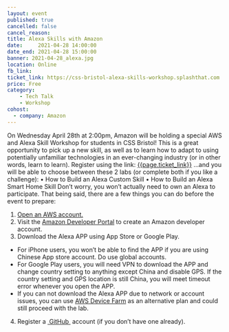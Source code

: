 ```yaml
---
layout: event
published: true
cancelled: false
cancel_reason:
title: Alexa Skills with Amazon
date:     2021-04-28 14:00:00
date_end: 2021-04-28 15:00:00
banner: 2021-04-28_alexa.jpg
location: Online
fb_link:
ticket_link: https://css-bristol-alexa-skills-workshop.splashthat.com
price: Free
category:
    - Tech Talk
    - Workshop
cohost:
  - company: Amazon
---
```

On Wednesday April 28th at 2:00pm, Amazon will be holding a special AWS and Alexa Skill Workshop for students in CSS Bristol! This is a great opportunity to pick up a new skill, as well as to learn how to adapt to using potentially unfamiliar technologies in an ever-changing industry (or in other words, learn to learn).
Register using the link: [{{page.ticket_link}}]({{page.ticket_link}})
…and you will be able to choose between these 2 labs (or complete both if you like a challenge):
    • How to Build an Alexa Custom Skill
    • How to Build an Alexa Smart Home Skill
Don’t worry, you won’t actually need to own an Alexa to participate. That being said, there are a few things you can do before the event to prepare:
1. [Open an AWS account.](https://aws.amazon.com)
2. Visit the [Amazon Developer Portal](https://developer.amazon.com) to create an Amazon developer account.
3. Download the Alexa APP using App Store or Google Play.
  - For iPhone users, you won’t be able to find the APP if you are using Chinese App store account. Do use global accounts.
  - For Google Play users, you will need VPN to download the APP and change country setting to anything except China and disable GPS. If the country setting and GPS location is still China, you will meet timeout error whenever you open the APP.
  - If you can not download the Alexa APP due to network or account issues, you can use [AWS Device Farm](https://aws.amazon.com/device-farm/) as an alternative plan and could still proceed with the lab.
4. Register a [ GitHub ](https://github.com) account (if you don’t have one already).



